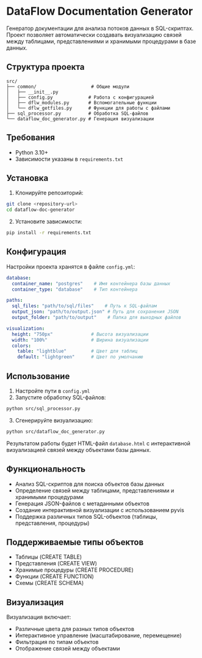 # DataFlow Documentation Generator

Генератор документации для анализа потоков данных в SQL-скриптах. Проект позволяет автоматически создавать визуализацию связей между таблицами, представлениями и хранимыми процедурами в базе данных.

## Структура проекта

```
src/
├── common/                    # Общие модули
│   ├── __init__.py
│   ├── config.py             # Работа с конфигурацией
│   ├── dflw_modules.py       # Вспомогательные функции
│   └── dflw_getfiles.py      # Функции для работы с файлами
├── sql_processor.py          # Обработка SQL-файлов
└── dataflow_doc_generator.py # Генерация визуализации
```

## Требования

- Python 3.10+
- Зависимости указаны в `requirements.txt`

## Установка

1. Клонируйте репозиторий:
```bash
git clone <repository-url>
cd dataflow-doc-generator
```

2. Установите зависимости:
```bash
pip install -r requirements.txt
```

## Конфигурация

Настройки проекта хранятся в файле `config.yml`:

```yaml
database:
  container_name: "postgres"    # Имя контейнера базы данных
  container_type: "database"    # Тип контейнера

paths:
  sql_files: "path/to/sql/files"    # Путь к SQL-файлам
  output_json: "path/to/output.json" # Путь для сохранения JSON
  output_folder: "path/to/output"    # Папка для выходных файлов

visualization:
  height: "750px"              # Высота визуализации
  width: "100%"                # Ширина визуализации
  colors:
    table: "lightblue"         # Цвет для таблиц
    default: "lightgreen"      # Цвет по умолчанию
```

## Использование

1. Настройте пути в `config.yml`
2. Запустите обработку SQL-файлов:
```bash
python src/sql_processor.py
```
3. Сгенерируйте визуализацию:
```bash
python src/dataflow_doc_generator.py
```

Результатом работы будет HTML-файл `database.html` с интерактивной визуализацией связей между объектами базы данных.

## Функциональность

- Анализ SQL-скриптов для поиска объектов базы данных
- Определение связей между таблицами, представлениями и хранимыми процедурами
- Генерация JSON-файлов с метаданными объектов
- Создание интерактивной визуализации с использованием pyvis
- Поддержка различных типов SQL-объектов (таблицы, представления, процедуры)

## Поддерживаемые типы объектов

- Таблицы (CREATE TABLE)
- Представления (CREATE VIEW)
- Хранимые процедуры (CREATE PROCEDURE)
- Функции (CREATE FUNCTION)
- Схемы (CREATE SCHEMA)

## Визуализация

Визуализация включает:
- Различные цвета для разных типов объектов
- Интерактивное управление (масштабирование, перемещение)
- Фильтрация по типам объектов
- Отображение связей между объектами